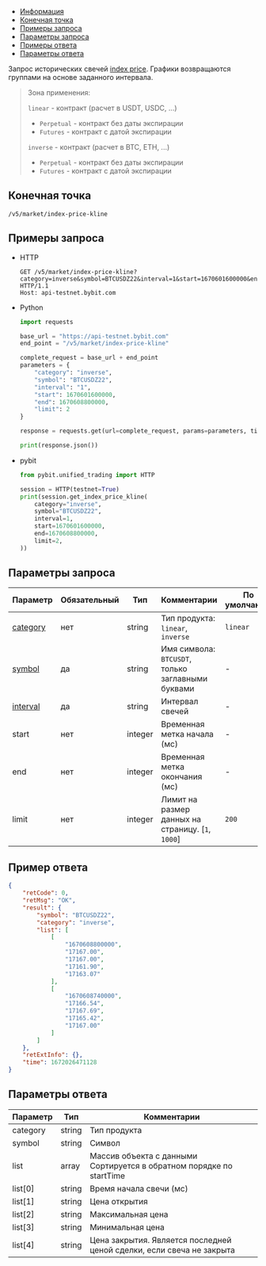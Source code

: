 - [Информация](#информация)
- [Конечная точка](#конечная-точка)
- [Примеры запроса](#примеры-запроса)
- [Параметры запроса](#параметры-запроса)
- [Примеры ответа](#примеры-ответа)
- [Параметры ответа](#параметры-ответа)

<a id="информация"></a>

Запрос исторических свечей
[index price](https://www.bybit.com/en-US/help-center/s/article/Glossary-Bybit-Trading-Terms). Графики возвращаются
группами на основе заданного интервала.

>Зона применения:  
>
>`linear` - контракт (расчет в USDT, USDC, ...)
>
> - `Perpetual` - контракт без даты экспирации
> - `Futures` - контракт с датой экспирации
>
>`inverse` - контракт (расчет в BTC, ETH, ...)
>
> - `Perpetual` - контракт без даты экспирации
> - `Futures` - контракт с датой экспирации

## Конечная точка

`/v5/market/index-price-kline`

<a id="примеры-запроса"></a>

## Примеры запроса

- HTTP

  ```http
  GET /v5/market/index-price-kline?category=inverse&symbol=BTCUSDZ22&interval=1&start=1670601600000&end=1670608800000&limit=2 HTTP/1.1
  Host: api-testnet.bybit.com
  ```

- Python

  ```python
  import requests

  base_url = "https://api-testnet.bybit.com"
  end_point = "/v5/market/index-price-kline"

  complete_request = base_url + end_point
  parameters = {
      "category": "inverse",
      "symbol": "BTCUSDZ22",
      "interval": "1",
      "start": 1670601600000,
      "end": 1670608800000,
      "limit": 2
  }
  
  response = requests.get(url=complete_request, params=parameters, timeout=10)

  print(response.json())
  ```

- pybit

  ```python
  from pybit.unified_trading import HTTP

  session = HTTP(testnet=True)
  print(session.get_index_price_kline(
      category="inverse",
      symbol="BTCUSDZ22",
      interval=1,
      start=1670601600000,
      end=1670608800000,
      limit=2,
  ))
  ```

<a id="параметры-запроса"></a>

## Параметры запроса

|Параметр  	            	            	            	            |Обязательный  |Тип       |Комментарии                                          |По умолчанию|
|-----------------------------------------------------------------------|--------------|----------|-----------------------------------------------------|------------|
|[category](<../20.Определения значений в запросах и ответах.md#category>)	|нет           |string    |Тип продукта: `linear`, `inverse`                    |`linear`      |
|[symbol](<../20.Определения значений в запросах и ответах.md#symbol>)	    |да            |string    |Имя символа: `BTCUSDT`, только заглавными буквами    |-           |
|[interval](<../20.Определения значений в запросах и ответах.md#interval>)    |да            |string    |Интервал свечей                                      |-           |
|start	           	            	            	                    |нет           |integer   |Временная метка начала (мс)                          |-           |
|end               	            	            	                    |нет      	   |integer   |Временная метка окончания (мс)                       |-           |
|limit	            	            	            	                |нет      	   |integer   |Лимит на размер данных на страницу. [`1`, `1000`]        |`200`         |

<a id="примеры-ответа"></a>

## Пример ответа

```json
{
    "retCode": 0,
    "retMsg": "OK",
    "result": {
        "symbol": "BTCUSDZ22",
        "category": "inverse",
        "list": [
            [
                "1670608800000",
                "17167.00",
                "17167.00",
                "17161.90",
                "17163.07"
            ],
            [
                "1670608740000",
                "17166.54",
                "17167.69",
                "17165.42",
                "17167.00"
            ]
        ]
    },
    "retExtInfo": {},
    "time": 1672026471128
}
```

<a id="параметры-ответа"></a>

## Параметры ответа

|Параметр  |Тип       |Комментарии                                                                              |
|----------|----------|-----------------------------------------------------------------------------------------|
|category  |string    |Тип продукта                                                                             |
|symbol    |string    |Символ                                                                                   |
|list      |array     |Массив объекта с данными<br>Сортируется в обратном порядке по startTime       |
|list[0]   |string    |Время начала свечи (мс)                                                                  |
|list[1]   |string    |Цена открытия                                                                            |
|list[2]   |string    |Максимальная цена                                                                        |
|list[3]   |string    |Минимальная цена                                                                         |
|list[4]   |string    |Цена закрытия. Является последней ценой сделки, если свеча не закрыта                    |
